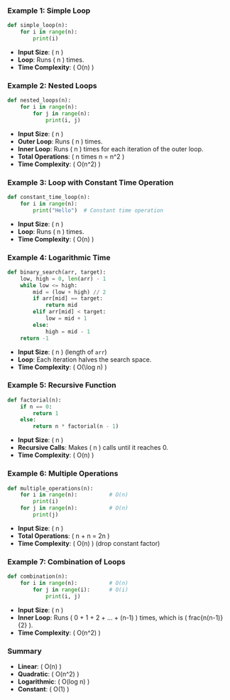 
### Example 1: Simple Loop
```python
def simple_loop(n):
    for i in range(n):
        print(i)
```
- **Input Size**: ( n )
- **Loop**: Runs ( n ) times.
- **Time Complexity**: ( O(n) )

### Example 2: Nested Loops
```python
def nested_loops(n):
    for i in range(n):
        for j in range(n):
            print(i, j)
```
- **Input Size**: ( n )
- **Outer Loop**: Runs ( n ) times.
- **Inner Loop**: Runs ( n ) times for each iteration of the outer loop.
- **Total Operations**: ( n times n = n^2 )
- **Time Complexity**: ( O(n^2) )

### Example 3: Loop with Constant Time Operation
```python
def constant_time_loop(n):
    for i in range(n):
        print("Hello")  # Constant time operation
```
- **Input Size**: ( n )
- **Loop**: Runs ( n \) times.
- **Time Complexity**: ( O(n) )

### Example 4: Logarithmic Time
```python
def binary_search(arr, target):
    low, high = 0, len(arr) - 1
    while low <= high:
        mid = (low + high) // 2
        if arr[mid] == target:
            return mid
        elif arr[mid] < target:
            low = mid + 1
        else:
            high = mid - 1
    return -1
```
- **Input Size**: \( n \) (length of `arr`)
- **Loop**: Each iteration halves the search space.
- **Time Complexity**: \( O(\log n) \)

### Example 5: Recursive Function
```python
def factorial(n):
    if n == 0:
        return 1
    else:
        return n * factorial(n - 1)
```
- **Input Size**: \( n \)
- **Recursive Calls**: Makes \( n \) calls until it reaches 0.
- **Time Complexity**: \( O(n) \)

### Example 6: Multiple Operations
```python
def multiple_operations(n):
    for i in range(n):          # O(n)
        print(i)
    for j in range(n):          # O(n)
        print(j)
```
- **Input Size**: \( n \)
- **Total Operations**: \( n + n = 2n \)
- **Time Complexity**: \( O(n) \) (drop constant factor)

### Example 7: Combination of Loops
```python
def combination(n):
    for i in range(n):          # O(n)
        for j in range(i):      # O(i)
            print(i, j)
```
- **Input Size**: ( n )
- **Inner Loop**: Runs ( 0 + 1 + 2 + ... + (n-1) ) times, which is ( frac{n(n-1)}{2} ).
- **Time Complexity**: ( O(n^2) )

### Summary
- **Linear**: ( O(n) )
- **Quadratic**: ( O(n^2) )
- **Logarithmic**: ( O(log n) )
- **Constant**: ( O(1) )
